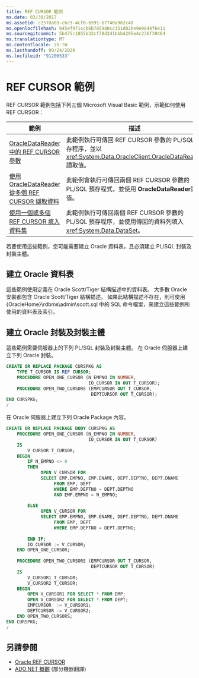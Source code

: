```yaml
---
title: REF CURSOR 範例
ms.date: 03/30/2017
ms.assetid: c257da03-c6c9-4cf8-b591-b7740a962c40
ms.openlocfilehash: b45ef971ccb6b785988cc351d02be9e0844f6e11
ms.sourcegitcommit: 5b475c1855b32cf78d2d1bbb4295e4c236f39464
ms.translationtype: MT
ms.contentlocale: zh-TW
ms.lasthandoff: 09/24/2020
ms.locfileid: "91200533"
---
```

# <a name="ref-cursor-examples"></a>REF CURSOR 範例

REF CURSOR 範例包括下列三個 Microsoft Visual Basic 範例，示範如何使用 REF CURSOR：  
  
|範例|描述|  
|------------|-----------------|  
|[OracleDataReader 中的 REF CURSOR 參數](ref-cursor-parameters-in-an-oracledatareader.md)|此範例執行可傳回 REF CURSOR 參數的 PL/SQL 預存程序，並以 <xref:System.Data.OracleClient.OracleDataReader> 讀取值。|  
|[使用 OracleDataReader 從多個 REF CURSOR 擷取資料](retrieving-data-from-multiple-ref-cursors.md)|此範例會執行可傳回兩個 REF CURSOR 參數的 PL/SQL 預存程式，並使用 **OracleDataReader**讀取值。|  
|[使用一個或多個 REF CURSOR 填入資料集](filling-a-dataset-using-one-or-more-ref-cursors.md)|此範例執行可傳回兩個 REF CURSOR 參數的 PL/SQL 預存程序，並使用傳回的資料列填入 <xref:System.Data.DataSet>。|  
  
 若要使用這些範例，您可能需要建立 Oracle 資料表，且必須建立 PL/SQL 封裝及封裝主體。  
  
## <a name="creating-the-oracle-tables"></a>建立 Oracle 資料表  

 這些範例使用定義在 Oracle Scott/Tiger 結構描述中的資料表。 大多數 Oracle 安裝都包含 Oracle Scott/Tiger 結構描述。 如果此結構描述不存在，則可使用 {OracleHome}\rdbms\admin\scott.sql 中的 SQL 命令檔案，來建立這些範例所使用的資料表及索引。  
  
## <a name="creating-the-oracle-package-and-package-body"></a>建立 Oracle 封裝及封裝主體  

 這些範例需要伺服器上的下列 PL/SQL 封裝及封裝主體。 在 Oracle 伺服器上建立下列 Oracle 封裝。  
  
```sql
CREATE OR REPLACE PACKAGE CURSPKG AS
    TYPE T_CURSOR IS REF CURSOR;
    PROCEDURE OPEN_ONE_CURSOR (N_EMPNO IN NUMBER,
                               IO_CURSOR IN OUT T_CURSOR);
    PROCEDURE OPEN_TWO_CURSORS (EMPCURSOR OUT T_CURSOR,
                                DEPTCURSOR OUT T_CURSOR);  
END CURSPKG;  
/
```  
  
 在 Oracle 伺服器上建立下列 Oracle Package 內容。  
  
```sql
CREATE OR REPLACE PACKAGE BODY CURSPKG AS  
    PROCEDURE OPEN_ONE_CURSOR (N_EMPNO IN NUMBER,  
                               IO_CURSOR IN OUT T_CURSOR)  
    IS
        V_CURSOR T_CURSOR;
    BEGIN
        IF N_EMPNO <> 0
        THEN  
             OPEN V_CURSOR FOR
             SELECT EMP.EMPNO, EMP.ENAME, DEPT.DEPTNO, DEPT.DNAME
                  FROM EMP, DEPT
                  WHERE EMP.DEPTNO = DEPT.DEPTNO
                  AND EMP.EMPNO = N_EMPNO;  
  
        ELSE
             OPEN V_CURSOR FOR
             SELECT EMP.EMPNO, EMP.ENAME, DEPT.DEPTNO, DEPT.DNAME
                  FROM EMP, DEPT
                  WHERE EMP.DEPTNO = DEPT.DEPTNO;  
  
        END IF;  
        IO_CURSOR := V_CURSOR;
    END OPEN_ONE_CURSOR;
  
    PROCEDURE OPEN_TWO_CURSORS (EMPCURSOR OUT T_CURSOR,  
                                DEPTCURSOR OUT T_CURSOR)  
    IS
        V_CURSOR1 T_CURSOR;
        V_CURSOR2 T_CURSOR;
    BEGIN
        OPEN V_CURSOR1 FOR SELECT * FROM EMP;  
        OPEN V_CURSOR2 FOR SELECT * FROM DEPT;  
        EMPCURSOR  := V_CURSOR1;
        DEPTCURSOR := V_CURSOR2;
    END OPEN_TWO_CURSORS;
END CURSPKG;  
/  
```  
  
## <a name="see-also"></a>另請參閱

- [Oracle REF CURSOR](oracle-ref-cursors.md)
- [ADO.NET 概觀](ado-net-overview.md) \(部分機器翻譯\)
